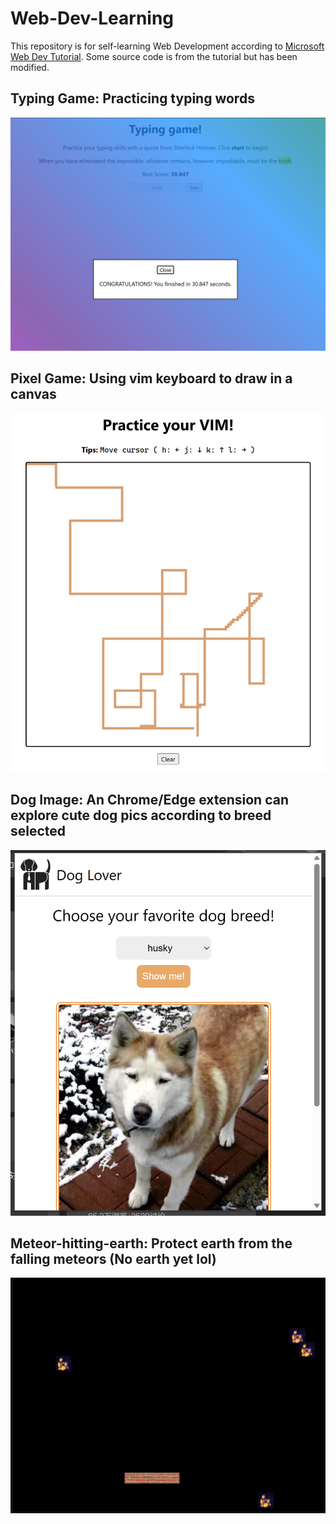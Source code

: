 # Web-Dev-Learning

This repository is for self-learning Web Development according to [Microsoft Web Dev Tutorial](https://microsoft.github.io/Web-Dev-For-Beginners/#/). Some source code is from the tutorial but has been modified.

## Typing Game: Practicing typing words

![image](./my-typing-game/image.png)

## Pixel Game: Using vim keyboard to draw in a canvas

![image](./Pixel-Game/image.png)

## Dog Image: An Chrome/Edge extension can explore cute dog pics according to breed selected

![image](./Dog-image/image.png)

## Meteor-hitting-earth: Protect earth from the falling meteors (No earth yet lol)

![image](./Meteor-hitting-earth/default.png)
